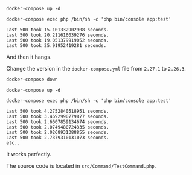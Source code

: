 `docker-compose up -d`

`docker-compose exec php /bin/sh -c 'php bin/console app:test'`

```
Last 500 took 15.101332902908 seconds.
Last 500 took 20.211616039276 seconds.
Last 500 took 19.051379919052 seconds.
Last 500 took 25.91952419281 seconds.
```

And then it hangs.

Change the version in the `docker-compose.yml` file from `2.27.1` to `2.26.3`.

`docker-compose down`

`docker-compose up -d`

`docker-compose exec php /bin/sh -c 'php bin/console app:test'`

```
Last 500 took 4.2752840518951 seconds.
Last 500 took 3.4692990779877 seconds.
Last 500 took 2.6607859134674 seconds.
Last 500 took 2.0749480724335 seconds.
Last 500 took 2.0268931388855 seconds.
Last 500 took 2.7379310131073 seconds.
etc..
```

It works perfectly.

The source code is located in `src/Command/TestCommand.php`.
